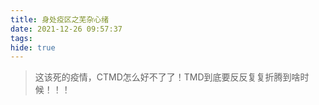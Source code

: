 ```yaml
---
title: 身处疫区之芜杂心绪
date: 2021-12-26 09:57:37
tags:
hide: true
---
```


> 这该死的疫情，CTMD怎么好不了了！TMD到底要反反复复折腾到啥时候！！！

